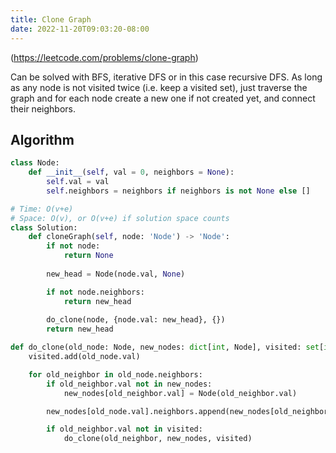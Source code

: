 ```yaml
---
title: Clone Graph
date: 2022-11-20T09:03:20-08:00
---
```


(https://leetcode.com/problems/clone-graph)

Can be solved with BFS, iterative DFS or in this case recursive DFS.
As long as any node is not visited twice (i.e. keep a visited set), just
traverse the graph and for each node create a new one if not created yet, 
and connect their neighbors.


## Algorithm

```python
class Node:
    def __init__(self, val = 0, neighbors = None):
        self.val = val
        self.neighbors = neighbors if neighbors is not None else []

# Time: O(v+e)
# Space: O(v), or O(v+e) if solution space counts
class Solution:
    def cloneGraph(self, node: 'Node') -> 'Node':
        if not node:
            return None
        
        new_head = Node(node.val, None)

        if not node.neighbors:
            return new_head
        
        do_clone(node, {node.val: new_head}, {})
        return new_head

def do_clone(old_node: Node, new_nodes: dict[int, Node], visited: set[int]):
    visited.add(old_node.val)

    for old_neighbor in old_node.neighbors:
        if old_neighbor.val not in new_nodes:
            new_nodes[old_neighbor.val] = Node(old_neighbor.val)

        new_nodes[old_node.val].neighbors.append(new_nodes[old_neighbor.val])

        if old_neighbor.val not in visited:
            do_clone(old_neighbor, new_nodes, visited)

```


